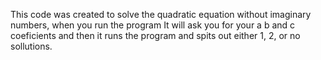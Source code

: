 This code was created to solve the quadratic equation without imaginary numbers, when you run the program
It will ask you for your a b and c coeficients and then it runs the program and spits out either 1, 2, or
no sollutions.
